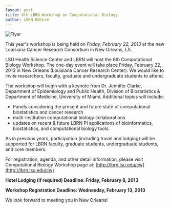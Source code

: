 ```yaml
---
layout: post
title: 6th LBRN Workshop on Computational Biology
author: LBRN BBCore
---
```


![Flyer](/assets/images/lbrn-bbc-flyer-2013.png)

This year's workshop is being held on *Friday, February 22, 2013* at the new Louisiana Cancer Research Consortium in New Orleans, LA.

LSU Health Science Center and LBRN will host the 6th Computational Biology Workshop. The one-day event will take place Friday, February 22, 2013 in New Orleans (Louisiana Cancer Research Center). We would like to invite researchers, faculty, graduate and undergraduate students to attend.

The workshop will begin with a keynote from Dr. Jennifer Clarke, Department of Epidemiology and Public Health, Division of Biostatistics & Department of Medicine, University of Miami. Additional topics will include:

* Panels considering the present and future state of computational biostatistics and cancer research
* multi-institution computational biology collaborations
* updates on recent & future LBRN PI applications of bioinformatics, biostatistics, and computational biology tools.

As in previous years, participation (including travel and lodging) will be supported for LBRN faculty, graduate students, undergraduate students, and core members.

For registration, agenda, and other detail information, please visit Computational Biology Workshop page at: [http://lbrn.lsu.edu/cw](http://lbrn.lsu.edu/cw)

**Hotel Lodging (if required) Deadline: Friday, February 8, 2013**

**Workshop Registration Deadline: Wednesday, February 13, 2013**

We look forward to meeting you in New Orleans!